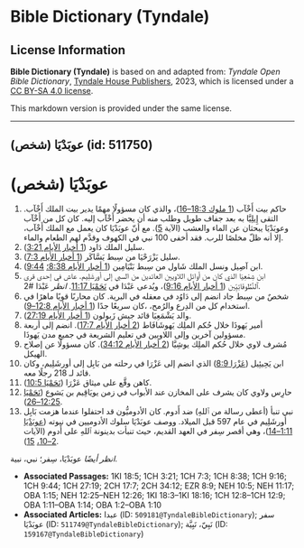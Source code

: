 # Bible Dictionary (Tyndale)

## License Information

**Bible Dictionary (Tyndale)** is based on and adapted from: _Tyndale Open Bible Dictionary_, [Tyndale House Publishers](https://tyndaleopenresources.com/), 2023, which is licensed under a [CC BY-SA 4.0 license](https://creativecommons.org/licenses/by-sa/4.0/legalcode.en).

This markdown version is provided under the same license.



--------------------------------

## عوبَدْيَا (شخص) (id: 511750)

عوبَدْيَا (شخص)
===============

1. حاكم بيت أَخْآب ([1 ملوك 18:3–16](https://ref.ly/1Kgs18:3-1Kgs18:16))، والذي كان مسؤولًا مهمًا يدير بيت الملك أَخْآب. التقى إِيلِيَّا به بعد جفاف طويل وطلب منه أن يحضر أَخْآب إليه. كان كل من أَخْآب وعوبَدْيَا يبحثان عن الماء والعشب (الآية [5](https://ref.ly/1Kgs18:3)). مع أنّ عوبَدْيَا كان يعمل مع الملك أَخْآب، إلا أنه ظلّ مخلصًا للرب. فقد أخفى 100 نبي في الكهوف وقدَّم لهم الطعام والماء.
2. سليل الملك دَاود ([1 أخبار الأيام 3:21](https://ref.ly/1Chr3:21)).
3. سليل يَزْرَحْيَا من سِبط يَسَّاكَر ([1 أخبار الأيام 7:3](https://ref.ly/1Chr7:3)).
4. ابن آصِيل ونسل الملك شَاول من سِبط بَنْيَامِين ([1 أخبار الأيام 8:38؛](https://ref.ly/1Chr8:38) [9:44](https://ref.ly/1Chr9:44)).
5. ابن شِمْعِيَا الذي كان من أوائل اللاويين العائدين من السبي إلى أورشَلِيم. عاش في إحدى قرى ٱلنَّطُوفَاتِيِّين ([1 أخبار الأيام 9:16](https://ref.ly/1Chr9:16))، ويُدعى عَبْدَا في [نَحَمْيَا 11:17](https://ref.ly/Neh11:17). *انظر* عَبْدَا \#2.
6. شخصٌ من سِبط جاد انضم إلى دَاوُد في معقله في البرية. كان محاربًا قويًا ماهرًا في استخدام كل من الدِرع والرُمح، ،كان سريعًا جدًا ([1 أخبار الأيام 12:8–9](https://ref.ly/1Chr12:8-1Chr12:9)).
7. والد يَشْمَعِيَا قائد جيش زَبولون ([1 أخبار الأيام 27:19](https://ref.ly/1Chr27:19)).
8. أمير يَهوذَا خلال حُكم الملِك يَهوشَافَاط ([2 أخبار الأيام 17:7](https://ref.ly/2Chr17:7)). انضم إلى أربعة مسؤولين آخرين وإلى اللاويين في تعليم الشريعة في جميع مدن يَهوذَا.
9. مُشرف لاوي خلال حُكم الملِك يوشِيَّا ([2 أخبار الأيام 34:12](https://ref.ly/2Chr34:12)). كان مسؤولًا عن إصلاح الهيكل.
10. ابن يَحِيئِيل ([عَزْرَا 8:9](https://ref.ly/Ezra8:9)) الذي انضم إلى عَزْرَا في رحلته من بَابِل إلى أورشَلِيم، وكان قائد لـ 218 رجلًا معه.
11. كاهن وقَّع على ميثاق عَزْرَا ([نَحَمْيَا 10:5](https://ref.ly/Neh10:5)).
12. حارِس ولاوي كان يشرف على المخازن عند الأبواب في زمن يويَاقِيم بن يَشوع ([نَحَمْيَا 12:25–26](https://ref.ly/Neh12:25-Neh12:26)).
13. نبي تنبأ (أعطى رسالة من ٱللهِ) ضد أَدوم. كان الأدوميُّون قد احتفلوا عندما هزمت بَابِل أورشَلِيم في عام 597 قبل الميلاد. ووصف عوبَدْيَا سلوك الأدوميين في نبوته ([عوبَدْيَا 1:11–14](https://ref.ly/Obad1:11-Obad1:14))، وهي أقصر سِفر في العهد القديم، حيث تنبأت بدينونة ٱللهِ على أَدوم (الآيات [2–10،](https://ref.ly/Obad1:2-Obad1:10) [15](https://ref.ly/Obad1:15)).

*انظر أيضًا* عوبَدْيَا، سِفر؛ نبي، نبية.

* **Associated Passages:** 1KI 18:5; 1CH 3:21; 1CH 7:3; 1CH 8:38; 1CH 9:16; 1CH 9:44; 1CH 27:19; 2CH 17:7; 2CH 34:12; EZR 8:9; NEH 10:5; NEH 11:17; OBA 1:15; NEH 12:25–NEH 12:26; 1KI 18:3–1KI 18:16; 1CH 12:8–1CH 12:9; OBA 1:11–OBA 1:14; OBA 1:2–OBA 1:10
* **Associated Articles:** عبدا (ID: `509181@TyndaleBibleDictionary`); سفر عوبَدْيَا (ID: `511749@TyndaleBibleDictionary`); نَبِيّ، نَبِيَّة (ID: `159167@TyndaleBibleDictionary`)

